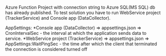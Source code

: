 Azure Function Project with connection string to Azure SQL(MS SQL) db has already published. To test solution you have to run WebService project (TrackerService) and Console app (DataCollector).

AppSettings:
*Console app (DataCollector) => appsettings.json => CronIntervalSec - the interval at which the application sends data to service.
*WebService project (TrackerService) => appsettings.json => AppSettings:WaitPingSec - the time after which the client that terminated the connection is considered turned off